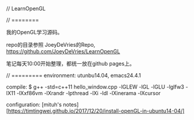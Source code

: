 // LearnOpenGL

// ========

我的OpenGL学习源码。

repo的目录参照 JoeyDeVries的Repo, https://github.com/JoeyDeVries/LearnOpenGL

笔记每天10:00开始整理，都统一放在github pages上。


// =========
environment: utunbu14.04, emacs24.4.1

compile:
$ g++ -std=c++11 hello_window.cpp -lGLEW -lGL -lGLU -lglfw3 -lX11 -lXxf86vm -lXrandr -lpthread -lXi -ldl -lXinerama -lXcursor

configuration: [mituh's notes][https://timtingwei.github.io/2017/12/20/install-openGL-in-ubuntu14-04/]
